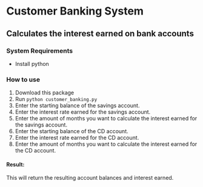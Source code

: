 # Customer Banking System
## Calculates the interest earned on bank accounts
### System Requirements

* Install python

### How to use

1. Download this package 
3. Run ```python customer_banking.py```
4. Enter the starting balance of the savings account. 
5. Enter the interest rate earned for the savings account.
6. Enter the amount of months you want to calculate the interest earned for the savings account. 
7. Enter the starting balance of the CD account. 
8. Enter the interest rate earned for the CD account.
9. Enter the amount of months you want to calculate the interest earned for the CD account. 

#### Result:
This will return the resulting account balances and interest earned.